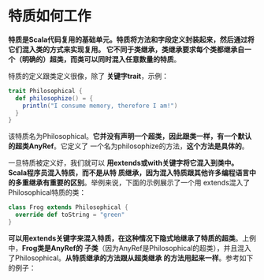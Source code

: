 特质如何工作
===================================================================================
**特质是Scala代码复用的基础单元。特质将方法和字段定义封装起来，然后通过将它们混入类的方式来实现复用。
它不同于类继承，类继承要求每个类都继承自一个（明确的）超类，而类可以同时混入任意数量的特质**。

特质的定义跟类定义很像，除了 **关键字trait**，示例：
```scala
trait Philosophical {
  def philosophize() = {
    println("I consume memory, therefore I am!")
  }
}
```
该特质名为Philosophical。**它并没有声明一个超类，因此跟类一样，有一个默认的超类AnyRef**。它定义了
一个名为philosophize的方法，**这个方法是具体的**。

一旦特质被定义好，我们就可以 **用extends或with关键字将它混入到类中。Scala程序员混入特质，而不是从特
质继承，因为混入特质跟其他许多编程语言中的多重继承有重要的区别**。举例来说，下面的示例展示了一个用
extends混入了Philosophical特质的类：
```scala
class Frog extends Philosophical {
  override def toString = "green"
}
```
**可以用extends关键字来混入特质，在这种情况下隐式地继承了特质的超类**。上例中，**Frog类是AnyRef的
子类**（因为AnyRef是Philosophical的超类），并且混入了Philosophical。**从特质继承的方法跟从超类继承
的方法用起来一样**。参考如下的例子：
```scala

```



